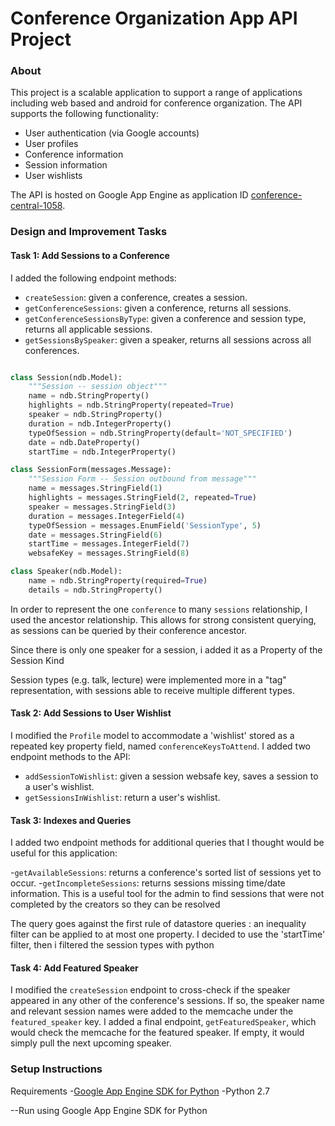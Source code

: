 # Conference Organization App API Project

### About

This project is a scalable application to support a range of applications including web based and android for conference organization.  The API supports the following functionality:

- User authentication (via Google accounts)
- User profiles
- Conference information
- Session information
- User wishlists

The API is hosted on Google App Engine as application ID [conference-central-1058](https://conference-central-1058.appspot.com).

### Design and Improvement Tasks

#### Task 1: Add Sessions to a Conference

I added the following endpoint methods:

- `createSession`: given a conference, creates a session.
- `getConferenceSessions`: given a conference, returns all sessions.
- `getConferenceSessionsByType`: given a conference and session type, returns all applicable sessions.
- `getSessionsBySpeaker`: given a speaker, returns all sessions across all conferences.



```python

class Session(ndb.Model):
    """Session -- session object"""
    name = ndb.StringProperty()
    highlights = ndb.StringProperty(repeated=True)
    speaker = ndb.StringProperty()
    duration = ndb.IntegerProperty()
    typeOfSession = ndb.StringProperty(default='NOT_SPECIFIED')
    date = ndb.DateProperty()
    startTime = ndb.IntegerProperty()

class SessionForm(messages.Message):
    """Session Form -- Session outbound from message"""
    name = messages.StringField(1)
    highlights = messages.StringField(2, repeated=True)
    speaker = messages.StringField(3)
    duration = messages.IntegerField(4)
    typeOfSession = messages.EnumField('SessionType', 5)
    date = messages.StringField(6)
    startTime = messages.IntegerField(7)
    websafeKey = messages.StringField(8)

class Speaker(ndb.Model):
    name = ndb.StringProperty(required=True)
    details = ndb.StringProperty()

```


In order to represent the one `conference` to many `sessions` relationship, I used the ancestor relationship.  This allows for strong consistent querying, as sessions can be queried by their conference ancestor.

Since there is only one speaker for a session, i added it as a Property of the Session Kind

Session types (e.g. talk, lecture) were implemented more in a "tag" representation, with sessions able to receive multiple different types.

#### Task 2: Add Sessions to User Wishlist

I modified the `Profile` model to accommodate a 'wishlist' stored as a repeated key property field, named `conferenceKeysToAttend`. 
I added two endpoint methods to the API:

- `addSessionToWishlist`: given a session websafe key, saves a session to a user's wishlist.
- `getSessionsInWishlist`: return a user's wishlist.

#### Task 3: Indexes and Queries

I added two endpoint methods for additional queries that I thought would be useful for this application:

-`getAvailableSessions`: returns a conference's sorted list of sessions yet to occur.
-`getIncompleteSessions`: returns sessions missing time/date information. This is a useful tool for the admin to find sessions that were not completed by the creators so they can be resolved

The query goes against the first rule of datastore queries : an inequality filter can be applied to at most one property.
I decided to use the 'startTime' filter, then i filtered the session types with python


#### Task 4: Add Featured Speaker

I modified the `createSession` endpoint to cross-check if the speaker appeared in any other of the conference's sessions.  If so, the speaker name and relevant session names were added to the memcache under the `featured_speaker` key.  I added a final endpoint, `getFeaturedSpeaker`, which would check the memcache for the featured speaker.  If empty, it would simply pull the next upcoming speaker.

### Setup Instructions

Requirements
-[Google App Engine SDK for Python](https://cloud.google.com/appengine/downloads)
-Python 2.7

--Run using Google App Engine SDK for Python


